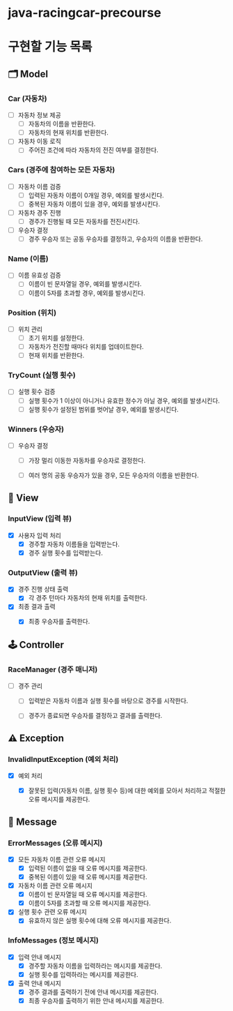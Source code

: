 # java-racingcar-precourse


# 구현할 기능 목록


## 🗂️ Model

### Car (자동차)
- [ ] 자동차 정보 제공
    - [ ] 자동차의 이름을 반환한다.
    - [ ] 자동차의 현재 위치를 반환한다.
- [ ] 자동차 이동 로직
    - [ ] 주어진 조건에 따라 자동차의 전진 여부를 결정한다.

### Cars (경주에 참여하는 모든 자동차)
- [ ] 자동차 이름 검증
    - [ ] 입력된 자동차 이름이 0개일 경우, 예외를 발생시킨다.
    - [ ] 중복된 자동차 이름이 있을 경우, 예외를 발생시킨다.
- [ ] 자동차 경주 진행
    - [ ] 경주가 진행될 때 모든 자동차를 전진시킨다.
- [ ] 우승자 결정
    - [ ] 경주 우승자 또는 공동 우승자를 결정하고, 우승자의 이름을 반환한다.

### Name (이름)
- [ ] 이름 유효성 검증
    - [ ] 이름이 빈 문자열일 경우, 예외를 발생시킨다.
    - [ ] 이름이 5자를 초과할 경우, 예외를 발생시킨다.

### Position (위치)
- [ ] 위치 관리
    - [ ] 초기 위치를 설정한다.
    - [ ] 자동차가 전진할 때마다 위치를 업데이트한다.
    - [ ] 현재 위치를 반환한다.

### TryCount (실행 횟수)
- [ ] 실행 횟수 검증
    - [ ] 실행 횟수가 1 이상이 아니거나 유효한 정수가 아닐 경우, 예외를 발생시킨다.
    - [ ] 실행 횟수가 설정된 범위를 벗어날 경우, 예외를 발생시킨다.

### Winners (우승자)
- [ ] 우승자 결정
    - [ ] 가장 멀리 이동한 자동차를 우승자로 결정한다.
    - [ ] 여러 명의 공동 우승자가 있을 경우, 모든 우승자의 이름을 반환한다.


## 👀 View

### InputView (입력 뷰)
- [x] 사용자 입력 처리
    - [x] 경주할 자동차 이름들을 입력받는다.
    - [x] 경주 실행 횟수를 입력받는다.

### OutputView (출력 뷰)
- [x] 경주 진행 상태 출력
    - [x] 각 경주 턴마다 자동차의 현재 위치를 출력한다.
- [x] 최종 결과 출력
    - [x] 최종 우승자를 출력한다.


## 🕹️ Controller

### RaceManager (경주 매니저)
- [ ] 경주 관리
    - [ ] 입력받은 자동차 이름과 실행 횟수를 바탕으로 경주를 시작한다.
    - [ ] 경주가 종료되면 우승자를 결정하고 결과를 출력한다.


## ⚠️ Exception

### InvalidInputException (예외 처리)
- [x] 예외 처리
    - [x] 잘못된 입력(자동차 이름, 실행 횟수 등)에 대한 예외를 모아서 처리하고 적절한 오류 메시지를 제공한다.


## 💬 Message

### ErrorMessages (오류 메시지)
- [x] 모든 자동차 이름 관련 오류 메시지
    - [x] 입력된 이름이 없을 때 오류 메시지를 제공한다.
    - [x] 중복된 이름이 있을 때 오류 메시지를 제공한다.
- [x] 자동차 이름 관련 오류 메시지
    - [x] 이름이 빈 문자열일 때 오류 메시지를 제공한다.
    - [x] 이름이 5자를 초과할 때 오류 메시지를 제공한다.
- [x] 실행 횟수 관련 오류 메시지
    - [x] 유효하지 않은 실행 횟수에 대해 오류 메시지를 제공한다.

### InfoMessages (정보 메시지)
- [x] 입력 안내 메시지
    - [x] 경주할 자동차 이름을 입력하라는 메시지를 제공한다.
    - [x] 실행 횟수를 입력하라는 메시지를 제공한다.
- [x] 출력 안내 메시지
    - [x] 경주 결과를 출력하기 전에 안내 메시지를 제공한다.
    - [x] 최종 우승자를 출력하기 위한 안내 메시지를 제공한다.
